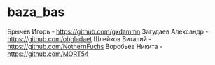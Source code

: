 # baza_bas
Брычев Игорь - https://github.com/gxdammn
Загудаев Александр - https://github.com/obgladaet
Шлейков Виталий - https://github.com/NothernFuchs
Воробьев Никита - https://github.com/MORT54
